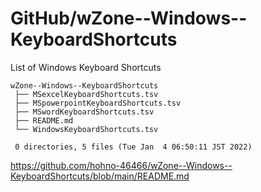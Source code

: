 # GitHub/wZone--Windows--KeyboardShortcuts

List of Windows Keyboard Shortcuts

    wZone--Windows--KeyboardShortcuts
     ├── MSexcelKeyboardShortcuts.tsv
     ├── MSpowerpointKeyboardShortcuts.tsv
     ├── MSwordKeyboardShortcuts.tsv
     ├── README.md
     └── WindowsKeyboardShortcuts.tsv
     
     0 directories, 5 files (Tue Jan  4 06:50:11 JST 2022)


https://github.com/hohno-46466/wZone--Windows--KeyboardShortcuts/blob/main/README.md
